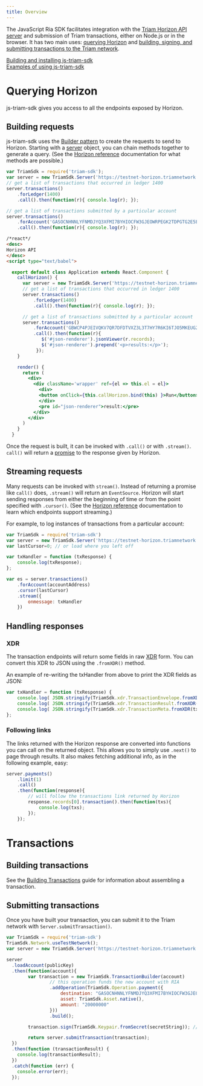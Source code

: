 ```yaml
---
title: Overview
---
```

The JavaScript Ria SDK facilitates integration with the [Triam Horizon API server](#) and submission of Triam transactions, either on Node.js or in the browser. It has two main uses: [querying Horizon](#querying-horizon) and [building, signing, and submitting transactions to the Triam network](#building-transactions).

[Building and installing js-triam-sdk](https://triamnetwork.github.io/triam-sdk/)<br>
[Examples of using js-triam-sdk](./examples.md)

# Querying Horizon
js-triam-sdk gives you access to all the endpoints exposed by Horizon.

## Building requests
js-triam-sdk uses the [Builder pattern](https://en.wikipedia.org/wiki/Builder_pattern) to create the requests to send
to Horizon. Starting with a [server](https://triamnetwork.github.io/triam-sdk/Server.html) object, you can chain methods together to generate a query.
(See the [Horizon reference](https://triamnetwork.github.io/triam-docs/) documentation for what methods are possible.)
```js
var TriamSdk = require('triam-sdk');
var server = new TriamSdk.Server('https://testnet-horizon.triamnetwork.com');
// get a list of transactions that occurred in ledger 1400
server.transactions()
    .forLedger(1400)
    .call().then(function(r){ console.log(r); });

// get a list of transactions submitted by a particular account
server.transactions()
    .forAccount('GASOCNHNNLYFNMDJYQ3XFMI7BYHIOCFW3GJEOWRPEGK2TDPGTG2E5EDW')
    .call().then(function(r){ console.log(r); });
```

```html
/*react*/
<desc>
Horizon API
</desc>
<script type="text/babel">

  export default class Application extends React.Component {
    callHorizon() {
      var server = new TriamSdk.Server('https://testnet-horizon.triamnetwork.com/');
      // get a list of transactions that occurred in ledger 1400
      server.transactions()
          .forLedger(1400)
          .call().then(function(r){ console.log(r); });

      // get a list of transactions submitted by a particular account
      server.transactions()
          .forAccount('GBWCP4PJEIVQKV7QR7DFDTVXZ3L3T7HY7R6KI6TJO5MKEUG2MR4YEM5H')
          .call().then(function(r){
             $('#json-renderer').jsonViewer(r.records);
             $('#json-renderer').prepend('<p>results:</p>');
           });
    }

    render() {
      return (
        <div>
          <div className='wrapper' ref={el => this.el = el}>
            <div>
            <button onClick={this.callHorizon.bind(this) }>Run</button>
            </div>
            <pre id="json-renderer">result:</pre>
          </div>
        </div>
      )
    }
  }
```

Once the request is built, it can be invoked with `.call()` or with `.stream()`. `call()` will return a
[promise](https://developer.mozilla.org/en-US/docs/Web/JavaScript/Reference/Global_Objects/Promise) to the response given by Horizon.

## Streaming requests
Many requests can be invoked with `stream()`. Instead of returning a promise like `call()` does, `.stream()` will return an `EventSource`.
Horizon will start sending responses from either the beginning of time or from the point specified with `.cursor()`.
(See the [Horizon reference](https://triamnetwork.github.io/triam-docs/) documentation to learn which endpoints support streaming.)

For example, to log instances of transactions from a particular account:

```javascript
var TriamSdk = require('triam-sdk')
var server = new TriamSdk.Server('https://testnet-horizon.triamnetwork.com');
var lastCursor=0; // or load where you left off

var txHandler = function (txResponse) {
    console.log(txResponse);
};

var es = server.transactions()
    .forAccount(accountAddress)
    .cursor(lastCursor)
    .stream({
        onmessage: txHandler
    })
```

## Handling responses

### XDR
The transaction endpoints will return some fields in raw [XDR](#)
form. You can convert this XDR to JSON using the `.fromXDR()` method.

An example of re-writing the txHandler from above to print the XDR fields as JSON:

```javascript
var txHandler = function (txResponse) {
    console.log( JSON.stringify(TriamSdk.xdr.TransactionEnvelope.fromXDR(txResponse.envelope_xdr, 'base64')) );
    console.log( JSON.stringify(TriamSdk.xdr.TransactionResult.fromXDR(txResponse.result_xdr, 'base64')) );
    console.log( JSON.stringify(TriamSdk.xdr.TransactionMeta.fromXDR(txResponse.result_meta_xdr, 'base64')) );
};

```


### Following links
The links returned with the Horizon response are converted into functions you can call on the returned object.
This allows you to simply use `.next()` to page through results. It also makes fetching additional info, as in the following example, easy:

```js
server.payments()
    .limit(1)
    .call()
    .then(function(response){
        // will follow the transactions link returned by Horizon
        response.records[0].transaction().then(function(txs){
            console.log(txs);
        });
    });
```


# Transactions

## Building transactions

See the [Building Transactions](#) guide for information about assembling a transaction.

## Submitting transactions
Once you have built your transaction, you can submit it to the Triam network with `Server.submitTransaction()`.
```js
var TriamSdk = require('triam-sdk')
TriamSdk.Network.useTestNetwork();
var server = new TriamSdk.Server('https://testnet-horizon.triamnetwork.com');

server
  .loadAccount(publicKey)
  .then(function(account){
  		var transaction = new TriamSdk.TransactionBuilder(account)
  				// this operation funds the new account with RIA
  				.addOperation(TriamSdk.Operation.payment({
  					destination: "GASOCNHNNLYFNMDJYQ3XFMI7BYHIOCFW3GJEOWRPEGK2TDPGTG2E5EDW",
  					asset: TriamSdk.Asset.native(),
  					amount: "20000000"
  				}))
  				.build();

  		transaction.sign(TriamSdk.Keypair.fromSecret(secretString)); // sign the transaction

		return server.submitTransaction(transaction);
  })
  .then(function (transactionResult) {
    console.log(transactionResult);
  })
  .catch(function (err) {
  	console.error(err);
  });
```
